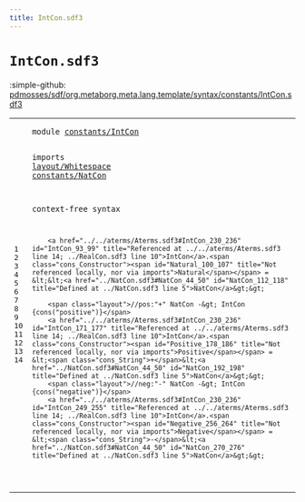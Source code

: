 ```yaml
---
title: IntCon.sdf3
---
```


# `IntCon.sdf3`

:simple-github: [pdmosses/sdf/org.metaborg.meta.lang.template/syntax/constants/IntCon.sdf3]

[pdmosses/sdf/org.metaborg.meta.lang.template/syntax/constants/IntCon.sdf3]: https://github.com/pdmosses/sdf/blob/master/org.metaborg.meta.lang.template/syntax/constants/IntCon.sdf3 "The source file on GitHub"

<div class="sdf3"><table class="highlighttable"><tbody><tr><td class="linenos"><div class="linenodiv"><pre><span></span>1
2
3
4
5
6
7
8
9
10
11
12
13
14
</pre></div></td>
<td class="code"><pre><code><span class="keyword">module</span> <a href="../../regular/Regular.sdf3#constants/IntCon_46_62" id="constants/IntCon_7_23" title="Referenced at ../../regular/Regular.sdf3 line 3">constants/IntCon</a>

<span class="keyword">imports</span> <a href="../../layout/Whitespace.sdf3#layout/Whitespace_7_24" id="layout/Whitespace_33_50" title="Defined at ../../layout/Whitespace.sdf3 line 1">layout/Whitespace</a>
        <a href="../NatCon.sdf3#constants/NatCon_7_23" id="constants/NatCon_52_68" title="Defined at ../NatCon.sdf3 line 1">constants/NatCon</a>

<span class="keyword">context-free syntax</span>
 
        <a href="../../aterms/Aterms.sdf3#IntCon_230_236" id="IntCon_93_99" title="Referenced at ../../aterms/Aterms.sdf3 line 14; ../RealCon.sdf3 line 10">IntCon</a>.<span class="cons_Constructor"><span id="Natural_100_107" title="Not referenced locally, nor via imports">Natural</span></span> = &lt;&lt;<a href="../NatCon.sdf3#NatCon_44_50" id="NatCon_112_118" title="Defined at ../NatCon.sdf3 line 5">NatCon</a>&gt;&gt;
        
        <span class="layout">//pos:"+" NatCon -&gt; IntCon {cons("positive")}</span>
        <a href="../../aterms/Aterms.sdf3#IntCon_230_236" id="IntCon_171_177" title="Referenced at ../../aterms/Aterms.sdf3 line 14; ../RealCon.sdf3 line 10">IntCon</a>.<span class="cons_Constructor"><span id="Positive_178_186" title="Not referenced locally, nor via imports">Positive</span></span> = &lt;<span class="cons_String">+</span>&lt;<a href="../NatCon.sdf3#NatCon_44_50" id="NatCon_192_198" title="Defined at ../NatCon.sdf3 line 5">NatCon</a>&gt;&gt;
        <span class="layout">//neg:"-" NatCon -&gt; IntCon {cons("negative")}</span>
        <a href="../../aterms/Aterms.sdf3#IntCon_230_236" id="IntCon_249_255" title="Referenced at ../../aterms/Aterms.sdf3 line 14; ../RealCon.sdf3 line 10">IntCon</a>.<span class="cons_Constructor"><span id="Negative_256_264" title="Not referenced locally, nor via imports">Negative</span></span> = &lt;<span class="cons_String">-</span>&lt;<a href="../NatCon.sdf3#NatCon_44_50" id="NatCon_270_276" title="Defined at ../NatCon.sdf3 line 5">NatCon</a>&gt;&gt;
    

</code></pre></td></tr></tbody></table></div>